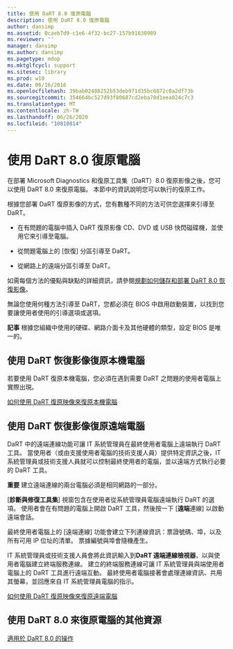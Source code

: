 ```yaml
---
title: 使用 DaRT 8.0 復原電腦
description: 使用 DaRT 8.0 復原電腦
author: dansimp
ms.assetid: 0caeb7d9-c1e6-4f32-bc27-157b91630989
ms.reviewer: ''
manager: dansimp
ms.author: dansimp
ms.pagetype: mdop
ms.mktglfcycl: support
ms.sitesec: library
ms.prod: w10
ms.date: 06/16/2016
ms.openlocfilehash: 39bab02488252b53deb971d35bc6872c0a2df73b
ms.sourcegitcommit: 354664bc527d93f80687cd2eba70d1eea024c7c3
ms.translationtype: MT
ms.contentlocale: zh-TW
ms.lasthandoff: 06/26/2020
ms.locfileid: "10810814"
---
```

# 使用 DaRT 8.0 復原電腦


在部署 Microsoft Diagnostics 和復原工具集（DaRT）8.0 復原影像之後，您可以使用 DaRT 8.0 來復原電腦。 本節中的資訊說明您可以執行的復原工作。

根據您部署 DaRT 復原影像的方式，您有數種不同的方法可供您選擇來引導至 DaRT。

-   在有問題的電腦中插入 DaRT 復原影像 CD、DVD 或 USB 快閃磁碟機，並使用它來引導至電腦。

-   從問題電腦上的 [恢復] 分區引導至 DaRT。

-   從網路上的遠端分區引導至 DaRT。

如需每個方法的優點與缺點的詳細資訊，請參閱[規劃如何儲存和部署 DaRT 8.0 恢復影像](planning-how-to-save-and-deploy-the-dart-80-recovery-image-dart-8.md)。

無論您使用何種方法引導至 DaRT，您都必須在 BIOS 中啟用啟動裝置，以找到您要讓使用者使用的引導選項或選項。

**記事** 根據您組織中使用的硬碟、網路介面卡及其他硬體的類型，設定 BIOS 是唯一的。

 

## 使用 DaRT 恢復影像復原本機電腦


若要使用 DaRT 復原本機電腦，您必須在遇到需要 DaRT 之問題的使用者電腦上實際出現。

[如何使用 DaRT 復原映像來復原本機電腦](how-to-recover-local-computers-by-using-the-dart-recovery-image-dart-8.md)

## 使用 DaRT 恢復影像復原遠端電腦


DaRT 中的遠端連線功能可讓 IT 系統管理員在最終使用者電腦上遠端執行 DaRT 工具。 當使用者（或由支援使用者電腦的技術支援人員）提供特定資訊之後，IT 系統管理員或技術支援人員就可以控制最終使用者的電腦，並以遠端方式執行必要的 DaRT 工具。

**重要** 建立遠端連線的兩台電腦必須是相同網路的一部分。

 

[**診斷與修復工具集**] 視窗包含在使用者從系統管理員電腦遠端執行 DaRT 的選項。 使用者會在有問題的電腦上開啟 DaRT 工具，然後按一下 [**遠端**連線] 以啟動遠端會話。

最終使用者電腦上的 [遠端連線] 功能會建立下列連線資訊：票證號碼、埠，以及所有可用 IP 位址的清單。 票據編號與埠會隨機產生。

IT 系統管理員或技術支援人員會將此資訊輸入到**DaRT 遠端連線檢視器**，以與使用者電腦建立終端服務連線。 建立的終端服務連線可讓 IT 系統管理員與端使用者電腦上的 DaRT 工具進行遠端互動。 最終使用者電腦接著會處理連線資訊、共用其螢幕，並回應來自 IT 系統管理員電腦的指示。

[如何使用 DaRT 復原映像來復原遠端電腦](how-to-recover-remote-computers-by-using-the-dart-recovery-image-dart-8.md)

## 使用 DaRT 8.0 來復原電腦的其他資源


[適用於 DaRT 8.0 的操作](operations-for-dart-80-dart-8.md)

 

 





